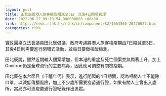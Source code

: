 ```yaml
---
layout: post
title: 田北辰倡港人旅客檢疫期減至3日　其後4日閉環管理
date: 2022-06-27 09:19:54.000000000 +08:00
link: https://news.rthk.hk/rthk/ch/component/k2/1654860-20220627.htm
categories: rthk
---
```


實政圓桌立法會議員田北辰倡議，政府考慮將港人旅客檢疫期由7日縮減至3日，其後4日則需要進行閉環式活動，並每日要做核酸檢測。

田北辰說，雖然近期輸入個案增加，但本港的重症及死亡個案並無顯著上升，加上Omicron仍是全球流行的主要病毒，因此應可調整有關檢疫期。

田北辰在本台節目《千禧年代》表示，進行閉環的4日期間，認為相關人士不能除口罩，以減低傳播風險，加上不少處所需要疫苗通行證，如果有關人士曾出入處所，當局亦可憑疫苗通行證紀錄作出追蹤。
